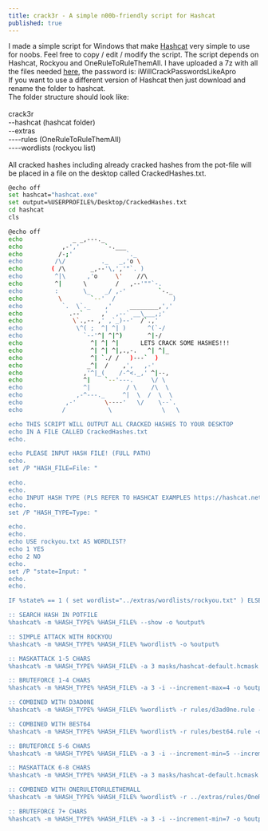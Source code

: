 ```yaml
---
title: crack3r - A simple n00b-friendly script for Hashcat
published: true
---
```


I made a simple script for Windows that make <a href="https://hashcat.net/hashcat/" target="_blank">Hashcat</a> very simple to use for noobs.
Feel free to copy / edit / modify the script. 
The script depends on Hashcat, Rockyou and OneRuleToRuleThemAll. I have uploaded a 7z with all the files needed <a href="https://ufile.io/prraj24q" target="_blank">here</a>, the password is: iWillCrackPasswordsLikeApro<br />
If you want to use a different version of Hashcat then just download and rename the folder to hashcat.<br />
The folder structure should look like:<br />
<br />
crack3r<br />
--hashcat (hashcat folder)<br />
--extras<br />
----rules (OneRuleToRuleThemAll)<br />
----wordlists (rockyou list)<br />
<br />
All cracked hashes including already cracked hashes from the pot-file will be placed in a file on the desktop called CrackedHashes.txt.
<bg />


```bash
@echo off
set hashcat="hashcat.exe"
set output=%USERPROFILE%/Desktop/CrackedHashes.txt
cd hashcat
cls

@echo off
echo              _ _,---._ 
echo           ,-','       `-.___ 
echo          /-;'               `._ 
echo         /\/          ._   _,'o \ 
echo        ( /\       _,--'\,','"`. ) 
echo         ^|\      ,'o     \'    //\ 
echo         ^|      \        /   ,--'""`-. 
echo         :       \_    _/ ,-'         `-._ 
echo          \        `--'  /                ) 
echo           `.  \`._    ,'     ________,',' 
echo             .--`     ,'  ,--` __\___,;' 
echo              \`.,-- ,' ,`_)--'  /`.,' 
echo               \^( ;  ^| ^| )      ^(`-/ 
echo                 `--'^| ^|^)       ^|-/ 
echo                   ^| ^| ^|      LETS CRACK SOME HASHES!!!
echo                   ^| ^| ^|,.,-.   ^| ^|_ 
echo                   ^| `./ /   )---`  ) 
echo                  _^|  /    ,',   ,-' 
echo                 ,'^|_(    /-^<._,' ^|--, 
echo                 ^|    `--'---.     \/ \ 
echo                 ^|          / \    /\  \ 
echo               ,-^---._     ^|  \  /  \  \ 
echo            ,-'        \----'   \/    \--`. 
echo           /            \              \   \ 

echo THIS SCRIPT WILL OUTPUT ALL CRACKED HASHES TO YOUR DESKTOP
echo IN A FILE CALLED CrackedHashes.txt
echo.

echo PLEASE INPUT HASH FILE! (FULL PATH)
echo.
set /P "HASH_FILE=File: "

echo.
echo.
echo INPUT HASH TYPE (PLS REFER TO HASHCAT EXAMPLES https://hashcat.net/wiki/doku.php?id=example_hashes)
echo.
set /P "HASH_TYPE=Type: "

echo.
echo.
echo USE rockyou.txt AS WORDLIST?
echo 1 YES 
echo 2 NO
echo.
set /P "state=Input: "
echo.
echo.

IF %state% == 1 ( set wordlist="../extras/wordlists/rockyou.txt" ) ELSE ( set /P "wordlist=Input wordlist: " ) 

:: SEARCH HASH IN POTFILE
%hashcat% -m %HASH_TYPE% %HASH_FILE% --show -o %output%

:: SIMPLE ATTACK WITH ROCKYOU
%hashcat% -m %HASH_TYPE% %HASH_FILE% %wordlist% -o %output%

:: MASKATTACK 1-5 CHARS
%hashcat% -m %HASH_TYPE% %HASH_FILE% -a 3 masks/hashcat-default.hcmask -i --increment-max=5 -o %output%

:: BRUTEFORCE 1-4 CHARS
%hashcat% -m %HASH_TYPE% %HASH_FILE% -a 3 -i --increment-max=4 -o %output%

:: COMBINED WITH D3AD0NE
%hashcat% -m %HASH_TYPE% %HASH_FILE% %wordlist% -r rules/d3ad0ne.rule -o %output%

:: COMBINED WITH BEST64
%hashcat% -m %HASH_TYPE% %HASH_FILE% %wordlist% -r rules/best64.rule -o %output%

:: BRUTEFORCE 5-6 CHARS
%hashcat% -m %HASH_TYPE% %HASH_FILE% -a 3 -i --increment-min=5 --increment-max=6 -o %output%

:: MASKATTACK 6-8 CHARS
%hashcat% -m %HASH_TYPE% %HASH_FILE% -a 3 masks/hashcat-default.hcmask -i --increment-min=6 --increment-max=8 -o %output%

:: COMBINED WITH ONERULETORULETHEMALL
%hashcat% -m %HASH_TYPE% %HASH_FILE% %wordlist% -r ../extras/rules/OneRuleToRuleThemAll.rule -o %output%

:: BRUTEFORCE 7+ CHARS
%hashcat% -m %HASH_TYPE% %HASH_FILE% -a 3 -i --increment-min=7 -o %output%
```
